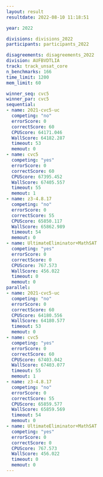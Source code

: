 ```yaml
---
layout: result
resultdate: 2022-08-10 11:18:51

year: 2022

divisions: divisions_2022
participants: participants_2022

disagreements: disagreements_2022
division: AUFBVDTLIA
track: track_unsat_core
n_benchmarks: 166
time_limit: 1200
mem_limit: 60

winner_seq: cvc5
winner_par: cvc5
sequential:
- name: 2021-cvc5-uc
  competing: "no"
  errorScore: 0
  correctScore: 60
  CPUScore: 64171.046
  WallScore: 64182.287
  timeout: 53
  memout: 0
- name: cvc5
  competing: "yes"
  errorScore: 0
  correctScore: 60
  CPUScore: 67395.452
  WallScore: 67405.557
  timeout: 55
  memout: 1
- name: z3-4.8.17
  competing: "no"
  errorScore: 0
  correctScore: 55
  CPUScore: 65850.117
  WallScore: 65862.989
  timeout: 54
  memout: 0
- name: UltimateEliminator+MathSAT
  competing: "yes"
  errorScore: 0
  correctScore: 0
  CPUScore: 767.573
  WallScore: 456.022
  timeout: 0
  memout: 0
parallel:
- name: 2021-cvc5-uc
  competing: "no"
  errorScore: 0
  correctScore: 60
  CPUScore: 64180.556
  WallScore: 64180.577
  timeout: 53
  memout: 0
- name: cvc5
  competing: "yes"
  errorScore: 0
  correctScore: 60
  CPUScore: 67403.042
  WallScore: 67403.077
  timeout: 55
  memout: 1
- name: z3-4.8.17
  competing: "no"
  errorScore: 0
  correctScore: 55
  CPUScore: 65859.577
  WallScore: 65859.569
  timeout: 54
  memout: 0
- name: UltimateEliminator+MathSAT
  competing: "yes"
  errorScore: 0
  correctScore: 0
  CPUScore: 767.573
  WallScore: 456.022
  timeout: 0
  memout: 0
---
```

